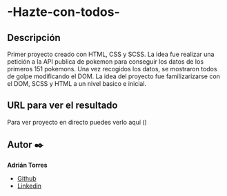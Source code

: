 # -Hazte-con-todos-

  
  ## Descripción
Primer proyecto creado con HTML, CSS y SCSS. La idea fue realizar una petición a la API publica de pokemon para conseguir los datos de los primeros 151 pokemons.
Una vez recogidos los datos, se mostraron todos de golpe modificando el DOM.
La idea del proyecto fue familizarizarse con el DOM, SCSS y HTML a un nivel basico e inicial.

  ## URL para ver el resultado
Para ver proyecto en directo puedes verlo aquí ()


  ## Autor ✒️
**Adrián Torres**
* [Github](https://github.com/Adriat1994)
* [Linkedin](https://www.linkedin.com/in/adri%C3%A1n-torres-serrano-a2519a141/)

